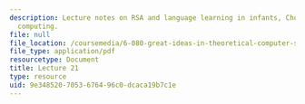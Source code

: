 ```yaml
---
description: Lecture notes on RSA and language learning in infants, Chomsky, and quantum
  computing.
file: null
file_location: /coursemedia/6-080-great-ideas-in-theoretical-computer-science-spring-2008/9e3485207053676496c0dcaca19b7c1e_lec21.pdf
file_type: application/pdf
resourcetype: Document
title: Lecture 21
type: resource
uid: 9e348520-7053-6764-96c0-dcaca19b7c1e
---
```


